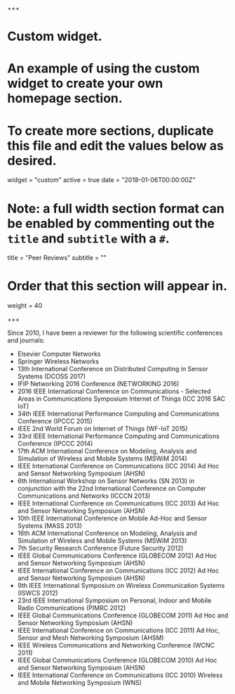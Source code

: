 +++
# Custom widget.
# An example of using the custom widget to create your own homepage section.
# To create more sections, duplicate this file and edit the values below as desired.
widget = "custom"
active = true
date = "2018-01-06T00:00:00Z"

# Note: a full width section format can be enabled by commenting out the `title` and `subtitle` with a `#`.
title = "Peer Reviews"
subtitle = ""

# Order that this section will appear in.
weight = 40

+++

Since 2010, I have been a reviewer for the following scientific conferences and journals:

- Elsevier Computer Networks
- Springer Wireless Networks
- 13th International Conference on Distributed Computing in Sensor Systems (DCOSS 2017)
- IFIP Networking 2016 Conference (NETWORKING 2016)
- 2016 IEEE International Conference on Communications - Selected Areas in Communications Symposium Internet of Things (ICC 2016 SAC IoT)
- 34th IEEE International Performance Computing and Communications Conference (IPCCC 2015)
- IEEE 2nd World Forum on Internet of Things (WF-IoT 2015)
- 33rd IEEE International Performance Computing and Communications Conference (IPCCC 2014)
- 17th ACM International Conference on Modeling, Analysis and Simulation of Wireless and Mobile Systems (MSWiM 2014)
- IEEE International Conference on Communications (ICC 2014) Ad Hoc and Sensor Networking Symposium (AHSN)
- 6th International Workshop on Sensor Networks (SN 2013) in conjunction with the 22nd International Conference on Computer Communications and Networks (ICCCN 2013)
- IEEE International Conference on Communications (ICC 2013) Ad Hoc and Sensor Networking Symposium (AHSN)
- 10th IEEE International Conference on Mobile Ad-Hoc and Sensor Systems (MASS 2013)
- 16th ACM International Conference on Modeling, Analysis and Simulation of Wireless and Mobile Systems (MSWiM 2013)
- 7th Security Research Conference (Future Security 2012)
- IEEE Global Communications Conference (GLOBECOM 2012) Ad Hoc and Sensor Networking Symposium (AHSN)
- IEEE International Conference on Communications (ICC 2012) Ad Hoc and Sensor Networking Symposium (AHSN)
- 9th IEEE International Symposium on Wireless Communication Systems (ISWCS 2012)
- 23rd IEEE International Symposium on Personal, Indoor and Mobile Radio Communications (PIMRC 2012)
- IEEE Global Communications Conference (GLOBECOM 2011) Ad Hoc and Sensor Networking Symposium (AHSN)
- IEEE International Conference on Communications (ICC 2011) Ad Hoc, Sensor and Mesh Networking Symposium (AHSM)
- IEEE Wireless Communications and Networking Conference (WCNC 2011)
- IEEE Global Communications Conference (GLOBECOM 2010) Ad Hoc and Sensor Networking Symposium (AHSN)
- IEEE International Conference on Communications (ICC 2010) Wireless and Mobile Networking Symposium (WNS)

